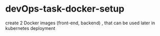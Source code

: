 # devOps-task-docker-setup
create 2 Docker images (front-end, backend) , that can be used later in kubernetes deployment
